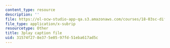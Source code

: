 ```yaml
---
content_type: resource
description: ''
file: https://ol-ocw-studio-app-qa.s3.amazonaws.com/courses/18-03sc-differential-equations-fall-2011/31574f278e375e0597fd51eba617ad5c_76WdBlGpxVw.vtt
file_type: application/x-subrip
resourcetype: Other
title: 3play caption file
uid: 31574f27-8e37-5e05-97fd-51eba617ad5c
---
```

